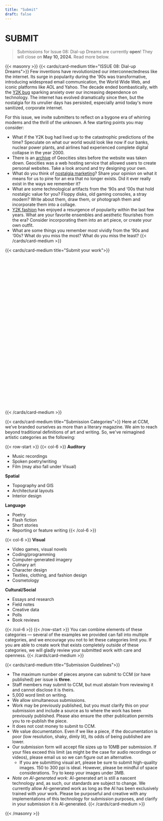 ```yaml
---
title: "Submit"
draft: false
---
```


# SUBMIT
> Submissions for Issue 08: Dial-up Dreams are currently **open**! They will close on **May 10, 2024.** Read more below.

{{< masonry >}}
{{< cards/card-medium title="ISSUE 08: Dial-up Dreams">}}
Few inventions have revolutionized our interconnectedness like the internet. Its surge in popularity during the '90s was transformative, introducing widespread email communication, the World Wide Web, and iconic platforms like AOL and Yahoo. The decade ended bombastically, with the [Y2K bug](https://education.nationalgeographic.org/resource/Y2K-bug/) sparking anxiety over our increasing dependence on technology. The internet has evolved dramatically since then, but the nostalgia for its unrulier days has persisted, especially amid today's more sanitized, corporate internet.

For this issue, we invite submitters to reflect on a bygone era of whirring modems and the thrill of the unknown. A few starting points you may consider:

- What if the Y2K bug had lived up to the catastrophic predictions of the time? Speculate on what our world would look like now if our banks, nuclear power plants, and airlines had experienced complete digital collapse in the year 2000.
- There is an [archive](https://geocities.restorativland.org/) of Geocities sites before the website was taken down. Geocities was a web hosting service that allowed users to create personal websites. Take a look around and try designing your own.
- What do you think of [nostalgia marketing](https://www.forbes.com/sites/laurenfriedman/2016/08/02/why-nostalgia-marketing-works-so-well-with-millennials-and-how-your-brand-can-benefit/?sh=1c2070d13636)? Share your opinion on what it means for us to pine for an era that no longer exists. Did it ever really exist in the ways we remember it? 
- What are some technological artifacts from the ‘90s and ‘00s that hold nostalgic value for you? Floppy disks, old gaming consoles, a stray modem? Write about them, draw them, or photograph them and incorporate them into a collage.
- [Y2K fashion](https://www.vogue.com/article/y2k-fashion) has enjoyed a resurgence of popularity within the last few years. What are your favorite ensembles and aesthetic flourishes from the era? Consider incorporating them into an art piece, or create your own outfit.
- What are some things you remember most vividly from the ‘90s and ‘00s? What do you miss the most? What do you miss the least?
{{< /cards/card-medium >}}

{{< cards/card-medium title="Submit your work">}}
<iframe data-tally-src="https://tally.so/embed/wa4beq?alignLeft=1&hideTitle=0" loading="lazy" width="100%" height="500" frameborder="0" marginheight="0" marginwidth="0" title=" CCM Issue 08 Submission Form"></iframe>
<script>var d=document,w="https://tally.so/widgets/embed.js",v=function(){"undefined"!=typeof Tally?Tally.loadEmbeds():d.querySelectorAll("iframe[data-tally-src]:not([src])").forEach((function(e){e.src=e.dataset.tallySrc}))};if("undefined"!=typeof Tally)v();else if(d.querySelector('script[src="'+w+'"]')==null){var s=d.createElement("script");s.src=w,s.onload=v,s.onerror=v,d.body.appendChild(s);}</script>
{{< /cards/card-medium >}}

{{< cards/card-medium title="Submission Categories">}}
Here at CCM, we’ve branded ourselves as more than a literary magazine. We aim to reach beyond traditional definitions of art and writing. So, we've reimagined artistic categories as the following:

{{< row-start >}}
{{< col-6 >}}
**Auditory**

*   Music recordings
*   Spoken poetry/writing
*   Film (may also fall under Visual)

**Spatial**

*   Topography and GIS
*   Architectural layouts
*   Interior design

**Language**

*   Poetry
*   Flash fiction
*   Short stories
*   Reporting or feature writing
{{< /col-6 >}}

{{< col-6 >}}
**Visual**

*   Video games, visual novels
*   Coding/programming
*   Computer-generated imagery
*   Culinary art
*   Character design
*   Textiles, clothing, and fashion design
*   Cosmetology

**Cultural/Social**

*   Essays and research
*   Field notes
*   Creative data
*   Polls
*   Book reviews

{{< /col-6 >}}
{{< /row-start >}}
You can combine elements of these categories — several of the examples we provided can fall into multiple categories, and we encourage you not to let these categories limit you. If you are able to create work that exists completely outside of these categories, we will gladly review your submitted work with care and openness.
{{< /cards/card-medium >}}

{{< cards/card-medium title="Submission Guidelines">}}
*   The maximum number of pieces anyone can submit to CCM (or have published) per issue is **three**.
*   Staff members may submit to CCM, but must abstain from reviewing it and cannot disclose it is theirs.
*   5,000 word limit on writing.
*   We allow simultaneous submissions.
*   Work may be previously published, but you must clarify this on your submission and include a source as to where the work has been previously published. Please also ensure the other publication permits you to re-publish the piece.
*   It does not cost money to submit to CCM.
*   We value documentation. Even if we like a piece, if the documentation is poor (low resolution, shaky, dimly lit), its odds of being published are lower.
*   Our submission form will accept file sizes up to 10MB per submission. If your files exceed this limit (as might be the case for audio recordings or videos), please email us so we can figure out an alternative.
    *   If you are submitting visual art, please be sure to submit high-quality images. 150 to 300 ppi is ideal. However, please be mindful of space considerations. Try to keep your images under 3MB.
*   _Note on AI-generated work:_ AI-generated art is still a nascent technology and, as such, our standards are subject to change. We currently allow AI-generated work as long as the AI has been exclusively trained with _your_ work. Please be purposeful and creative with any implementations of this technology for submission purposes, and clarify in your submission it is AI-generated.
{{< /cards/card-medium >}}

{{< /masonry >}}
